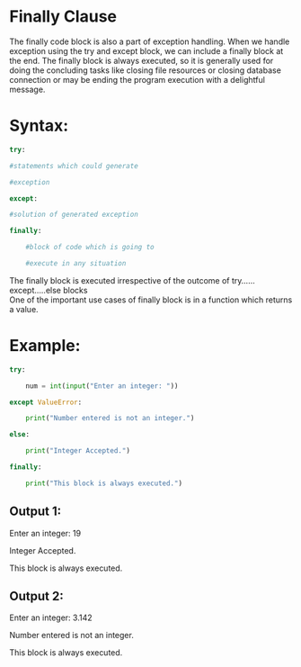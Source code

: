 # Finally Clause

The finally code block is also a part of exception handling. When we handle exception using the try and except block, we can include a finally block at the end. The finally block is always executed, so it is generally used for doing the concluding tasks like closing file resources or closing database connection or may be ending the program execution with a delightful message.

# Syntax:

```py
try:

#statements which could generate

#exception

except:

#solution of generated exception

finally:

    #block of code which is going to

    #execute in any situation
```

The finally block is executed irrespective of the outcome of try……except…..else blocks  
One of the important use cases of finally block is in a function which returns a value.

# Example:

```py
try:

    num = int(input("Enter an integer: "))

except ValueError:

    print("Number entered is not an integer.")

else:

    print("Integer Accepted.")

finally:

    print("This block is always executed.")
```

## Output 1:

Enter an integer: 19

Integer Accepted.

This block is always executed.

## Output 2:

Enter an integer: 3.142

Number entered is not an integer.

This block is always executed.
